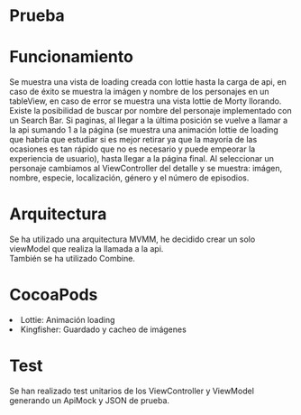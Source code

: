 # Prueba
<h1> Funcionamiento </h1>
Se muestra una vista de loading creada con lottie hasta la carga de api, en caso de éxito se muestra la imágen y nombre de los personajes en un tableView, en caso de error se muestra una vista lottie de Morty llorando.
Existe la posibilidad de buscar por nombre del personaje implementado con un Search Bar.
Si paginas, al llegar a la última posición se vuelve a llamar a la api sumando 1 a la página (se muestra una animación lottie de loading que habría que estudiar si es mejor retirar ya que la mayoría de las ocasiones es tan rápido que no es necesario y puede empeorar la experiencia de usuario), hasta llegar a la página final.
Al seleccionar un personaje cambiamos al ViewController del detalle y se muestra: imágen, nombre, especie, localización, género y el número de episodios. 
<h1> Arquitectura </h1>
Se ha utilizado una arquitectura MVMM, he decidido crear un solo viewModel que realiza la llamada a la api.<br>
También se ha utilizado Combine.
<h1> CocoaPods </h1>
<li> Lottie: Animación loading </li>
<li> Kingfisher: Guardado y cacheo de imágenes </li>
<h1> Test </h1>
Se han realizado test unitarios de los ViewController y ViewModel generando un ApiMock y JSON de prueba.
